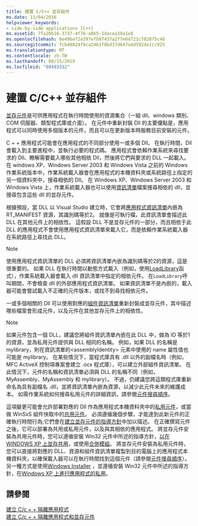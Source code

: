 ```yaml
---
title: 建置 C/C++ 並存組件
ms.date: 11/04/2016
helpviewer_keywords:
- side-by-side applications [C++]
ms.assetid: 7fa20b16-3737-4f76-a0b5-1dacea19a1e8
ms.openlocfilehash: 6e49ba72a397efb97437a2f7e6d721c782875c48
ms.sourcegitcommit: fcb48824f9ca24b1f8bd37d647a4d592de1cc925
ms.translationtype: MT
ms.contentlocale: zh-TW
ms.lasthandoff: 08/15/2019
ms.locfileid: "69493332"
---
```

# <a name="building-cc-side-by-side-assemblies"></a>建置 C/C++ 並存組件

[並存元件](/windows/win32/SbsCs/about-side-by-side-assemblies-)是可供應用程式在執行時間使用的資源集合（一組 dll、windows 類別、COM 伺服器、類型程式庫或介面）。 在元件中重新封裝 Dll 的主要優點是，應用程式可以同時使用多個版本的元件，而且可以在更新版本時服務目前安裝的元件。

C + + 應用程式可能會在應用程式的不同部分使用一或多個 Dll。 在執行時間，Dll 會載入到主要進程中，並執行必要的程式碼。 應用程式會依賴作業系統來尋找要求的 Dll、瞭解需要載入哪些其他相依 Dll，然後將它們與要求的 DLL 一起載入。 在 windows XP、Windows Server 2003 和 Windows Vista 之前的 Windows 作業系統版本中，作業系統載入器會在應用程式的本機資料夾或系統路徑上指定的另一個資料夾中，搜尋相依的 Dll。 在 Windows XP、Windows Server 2003 和 Windows Vista 上，作業系統載入器也可以使用[資訊清單](/windows/win32/sbscs/manifests)檔案搜尋相依的 dll，並搜尋包含這些 dll 的並存元件。

根據預設，當 DLL 以 Visual Studio 建立時，它會將[應用程式資訊清單](/windows/win32/SbsCs/application-manifests)內嵌為 RT_MANIFEST 資源，其識別碼等於2。 就像是可執行檔，此資訊清單會描述此 DLL 在其他元件上的相依性。 這假設 DLL 不是並存元件的一部分，而且相依于此 DLL 的應用程式不會使用應用程式資訊清單來載入它，而是依賴作業系統載入器在系統路徑上尋找此 DLL。

> [!NOTE]
> 使用應用程式資訊清單的 DLL 必須將資訊清單內嵌為識別碼等於2的資源，這是很重要的。 如果 DLL 在執行時間以動態方式載入（例如，使用[LoadLibrary](/windows/win32/api/libloaderapi/nf-libloaderapi-loadlibraryw)函式），作業系統載入器會載入 dll 資訊清單中指定的相依元件。 在`LoadLibrary`呼叫期間，不會檢查 dll 的外部應用程式資訊清單。 如果資訊清單不是內嵌的，載入器可能會嘗試載入不正確的元件版本，或找不到尋找相依元件。

一或多個相關的 Dll 可以使用對應的[組件資訊清單](/windows/win32/SbsCs/assembly-manifests)重新封裝成並存元件，其中描述哪些檔案會形成元件，以及元件在其他並存元件上的相依性。

> [!NOTE]
> 如果元件包含一個 DLL，建議您將組件資訊清單內嵌在此 DLL 中，做為 ID 等於1的資源，並為私用元件提供與 DLL 相同的名稱。 例如，如果 DLL 的名稱是 mylibrary，則在資訊清單的\<assemblyIdentity> 元素中使用的 name 屬性值也可能是 mylibrary。 在某些情況下，當程式庫具有 .dll 以外的副檔名時（例如，MFC ActiveX 控制項專案會建立 .ocx 程式庫），可以建立外部組件資訊清單。 在此情況下，元件的名稱和資訊清單必須與 DLL 的名稱不同（例如，MyAssembly、MyAssembly 和 mylibrary）。 不過，仍建議您將這類程式庫重新命名為具有副檔名 .dll，並將資訊清單內嵌為資源，以減少此元件未來的維護成本。 如需作業系統如何搜尋私用元件的詳細資訊，請參閱[元件搜尋順序](/windows/win32/SbsCs/assembly-searching-sequence)。

這項變更可能會允許部署對應的 Dll 作為應用程式本機資料夾中的[私用元件](/windows/win32/Msi/private-assemblies)，或當做 WinSxS 組件快取中的[共用元件](/windows/win32/Msi/shared-assemblies)。 必須遵循幾個步驟，才能達到此新元件的正確執行時間行為;它們會在[建立並存元件的指導方針](/windows/win32/SbsCs/guidelines-for-creating-side-by-side-assemblies)中加以描述。 在正確撰寫元件之後，它可以部署為共用或私用元件，以及與其相依的應用程式。 將並存元件安裝為共用元件時，您可以遵循安裝 Win32 元件中所述的指導方針，[以在 WINDOWS XP 上並存共用](/windows/win32/Msi/installing-win32-assemblies-for-side-by-side-sharing-on-windows-xp)，或使用[合併模組](/windows/win32/msi/merge-modules)。 將並存元件安裝為私用元件時，您可以直接將對應的 DLL、資源和組件資訊清單複製到目的電腦上的應用程式本機資料夾，以確保載入器可以在執行時間找到這個元件（請參閱[元件搜尋順序](/windows/win32/SbsCs/assembly-searching-sequence)）。 另一種方式是使用[Windows Installer](/windows/win32/Msi/windows-installer-portal) ，並遵循安裝 Win32 元件中所述的指導方針，在[Windows XP 上進行應用程式的私用](/windows/win32/Msi/installing-win32-assemblies-for-the-private-use-of-an-application-on-windows-xp)。

## <a name="see-also"></a>請參閱

[建立 C/c + + 隔離應用程式](building-c-cpp-isolated-applications.md)<br/>
[建立 C/c + + 隔離應用程式和並存元件](building-c-cpp-isolated-applications-and-side-by-side-assemblies.md)
